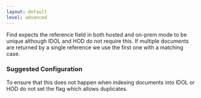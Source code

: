 ```yaml
---
layout: default
level: advanced
---
```

Find expects the reference field in both hosted and on-prem mode to be unique although IDOL and HOD do not require this. If multiple documents are returned by a single reference we use the first one with a matching case.

### Suggested Configuration
To ensure that this does not happen when indexing documents into IDOL or HOD do not set the flag which allows duplicates.